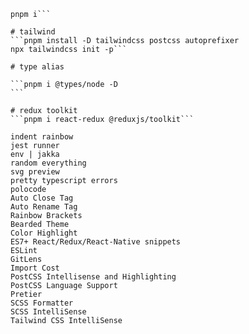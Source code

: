 ````pnpm create vite
pnpm i```

# tailwind
```pnpm install -D tailwindcss postcss autoprefixer
npx tailwindcss init -p```

# type alias

```pnpm i @types/node -D
```

# redux toolkit
```pnpm i react-redux @reduxjs/toolkit```

indent rainbow
jest runner
env | jakka 
random everything
svg preview
pretty typescript errors
polocode
Auto Close Tag
Auto Rename Tag
Rainbow Brackets
Bearded Theme
Color Highlight
ES7+ React/Redux/React-Native snippets
ESLint
GitLens
Import Cost
PostCSS Intellisense and Highlighting
PostCSS Language Support
Pretier
SCSS Formatter
SCSS IntelliSense
Tailwind CSS IntelliSense
````
